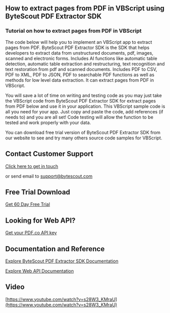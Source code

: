 ## How to extract pages from PDF in VBScript using ByteScout PDF Extractor SDK

### Tutorial on how to extract pages from PDF in VBScript

The code below will help you to implement an VBScript app to extract pages from PDF. ByteScout PDF Extractor SDK is the SDK that helps developers to extract data from unstructured documents, pdf, images, scanned and electronic forms. Includes AI functions like automatic table detection, automatic table extraction and restructuring, text recognition and text restoration from pdf and scanned documents. Includes PDF to CSV, PDF to XML, PDF to JSON, PDF to searchable PDF functions as well as methods for low level data extraction. It can extract pages from PDF in VBScript.

You will save a lot of time on writing and testing code as you may just take the VBScript code from ByteScout PDF Extractor SDK for extract pages from PDF below and use it in your application. This VBScript sample code is all you need for your app. Just copy and paste the code, add references (if needs to) and you are all set! Code testing will allow the function to be tested and work properly with your data.

You can download free trial version of ByteScout PDF Extractor SDK from our website to see and try many others source code samples for VBScript.

## Contact Customer Support

[Click here to get in touch](https://bytescout.zendesk.com/hc/en-us/requests/new?subject=ByteScout%20PDF%20Extractor%20SDK%20Question)

or send email to [support@bytescout.com](mailto:support@bytescout.com?subject=ByteScout%20PDF%20Extractor%20SDK%20Question) 

## Free Trial Download

[Get 60 Day Free Trial](https://bytescout.com/download/web-installer?utm_source=github-readme)

## Looking for Web API? 

[Get your PDF.co API key](https://pdf.co/documentation/api?utm_source=github-readme)

## Documentation and Reference

[Explore ByteScout PDF Extractor SDK Documentation](https://bytescout.com/documentation/index.html?utm_source=github-readme)

[Explore Web API Documentation](https://pdf.co/documentation/api?utm_source=github-readme)

## Video

[https://www.youtube.com/watch?v=s28W3_KMraU](https://www.youtube.com/watch?v=s28W3_KMraU)
